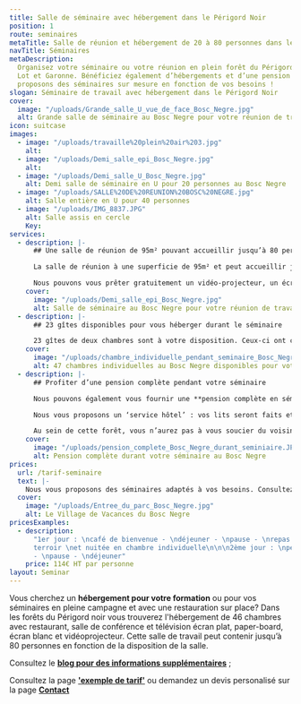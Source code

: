 ```yaml
---
title: Salle de séminaire avec hébergement dans le Périgord Noir
position: 1
route: seminaires
metaTitle: Salle de réunion et hébergement de 20 à 80 personnes dans le Lot et Garonne
navTitle: Séminaires
metaDescription:
  Organisez votre séminaire ou votre réunion en plein forêt du Périgord,
  Lot et Garonne. Bénéficiez également d’hébergements et d’une pension complète. Nous
  proposons des séminaires sur mesure en fonction de vos besoins !
slogan: Séminaire de travail avec hébergement dans le Périgord Noir
cover:
  image: "/uploads/Grande_salle_U_vue_de_face_Bosc_Negre.jpg"
  alt: Grande salle de séminaire au Bosc Negre pour votre réunion de travail
icon: suitcase
images:
  - image: "/uploads/travaille%20plein%20air%203.jpg"
    alt:
  - image: "/uploads/Demi_salle_epi_Bosc_Negre.jpg"
    alt:
  - image: "/uploads/Demi_salle_U_Bosc_Negre.jpg"
    alt: Demi salle de séminaire en U pour 20 personnes au Bosc Negre
  - image: "/uploads/SALLE%20DE%20REUNION%20BOSC%20NEGRE.jpg"
    alt: Salle entière en U pour 40 personnes
  - image: "/uploads/IMG_8837.JPG"
    alt: Salle assis en cercle
    Key:
services:
  - description: |-
      ## Une salle de réunion de 95m² pouvant accueillir jusqu’à 80 personnes

      La salle de réunion à une superficie de 95m² et peut accueillir jusqu’à 80 personnes en disposition « théâtre ». En « écolier » celle-ci peut accueillir jusqu’à 60 personnes. Il y a également une autre petite salle pouvant accueillir 20 personnes et une autre 10.

      Nous pouvons vous prêter gratuitement un vidéo-projecteur, un écran plat, un paper-board, un écran blanc, de même que des prises et rallonges multiples. Le réseau Wifi relie le bar, la salle de travail et la terrasse. Le réseau téléphonique, lui, reste moyen.
    cover:
      image: "/uploads/Demi_salle_epi_Bosc_Negre.jpg"
      alt: Salle de séminaire au Bosc Negre pour votre réunion de travail
  - description: |-
      ## 23 gîtes disponibles pour vous héberger durant le séminaire

      23 gîtes de deux chambres sont à votre disposition. Ceux-ci ont chacun une chambre double et une chambre individuelle (avec trois couchages), ainsi qu’une salle de bain/salle d’eau, toilettes, cuisine et salon
    cover:
      image: "/uploads/chambre_individuelle_pendant_seminaire_Bosc_Negre.jpg"
      alt: 47 chambres individuelles au Bosc Negre disponibles pour votre séminaire
  - description: |-
      ## Profiter d’une pension complète pendant votre séminaire

      Nous pouvons également vous fournir une **pension complète en séminaire**, incluant petit-déjeuner, café et en-cas durant les pauses ainsi qu’un repas midi et soir. A savoir que les soirées paëllas et périgourdines font parties de nos spécialités ! Si le temps le permet, vous aurez la disponibilité de déguster vos repas en terrasse.

      Nous vous proposons un ‘service hôtel’ : vos lits seront faits et le linge de toilette sera fourni. Cependant, nous vous demanderons un minimum de rangement avant le départ.

      Au sein de cette forêt, vous n’aurez pas à vous soucier du voisinage ! Bien que les parties communes telles que la terrasse, la salle de travail et le bar ferment à minuit et que la piscine ferme avant le repas du soir par mesure d’hygiène et de sécurité, rien ne vous empêche de continuer la soirée devant vos gîtes.
    cover:
      image: "/uploads/pension_complete_Bosc_Negre_durant_seminiaire.JPG"
      alt: Pension complète durant votre séminaire au Bosc Negre
prices:
  url: /tarif-seminaire
  text: |-
    Nous vous proposons des séminaires adaptés à vos besoins. Consultez nos prix et contactez nous pour établir un devis sur mesure. Trouvez des informations sur la page Exemple de tarif ou contactez nous.
  cover:
    image: "/uploads/Entree_du_parc_Bosc_Negre.jpg"
    alt: Le Village de Vacances du Bosc Negre
pricesExamples:
  - description:
      "1er jour : \ncafé de bienvenue - \ndéjeuner - \npause - \nrepas du
      terroir \net nuitée en chambre individuelle\n\n\n2ème jour : \npetit déjeuner
      - \npause - \ndéjeuner"
    price: 114€ HT par personne
layout: Seminar
---
```


Vous cherchez un **hébergement pour votre formation** ou pour vos séminaires en pleine campagne et avec une restauration sur place? Dans les forêts du Périgord noir vous trouverez l'hébergement de 46 chambres avec restaurant, salle de conférence et télévision écran plat, paper-board, écran blanc et vidéoprojecteur. Cette salle de travail peut contenir jusqu’à 80 personnes en fonction de la disposition de la salle.

Consultez le [**blog pour des informations supplémentaires**](https://www.boscnegre-vacances.com/tag/s%C3%A9minaire) ;

Consultez la page [**'exemple de tarif'**](https://www.boscnegre-vacances.com/tarif-seminaire/) ou demandez un devis personalisé sur la page [**Contact**](https://www.boscnegre-vacances.com/contact/)
